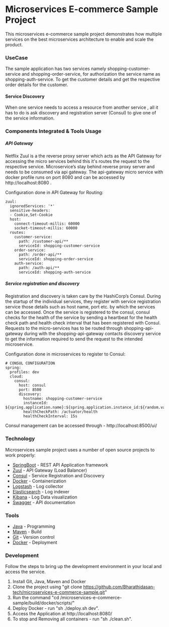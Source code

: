 # Microservices E-commerce Sample Project


This microservices e-commerce sample project demonstrates how multiple services on the best microservices architecture to enable and scale the product.

### UseCase

The sample application has two services namely shopping-customer-service and shopping-order-service, for authorization the service name as shopping-auth-service.
To get the customer details and get the respective order details for the customer.


#### Service Discovery

 When one service needs to access a resource from another service , all it has to do is ask discovery and registration server (Consul) to give one of the service information.


### Components Integrated & Tools Usage   
##### API Gateway
   
Netflix Zuul is a the reverse proxy server which acts as the API Gateway for accessing the micro services behind this it's routes the request to the respective service. Microservice’s stay behind reverse proxy server and needs to be consumed via api gateway. The api-gateway micro service with docker profile runs on port 8080 and can be accessed by http://localhost:8080 .   

Configuration done in API Gateway for Routing:   
```
zuul:
  ignoredServices: '*'
  sensitive-headers:
  - Cookie,Set-Cookie
  host:
    connect-timeout-millis: 60000
    socket-timeout-millis: 60000    
  routes:
    customer-service:
      path: /customer-api/**
      serviceId: shopping-customer-service
    order-service:
      path: /order-api/**
      serviceId: shopping-order-service
    auth-service:
      path: /auth-api/**
      serviceId: shopping-auth-service
```

##### Service registration and discovery   

Registration and discovery is taken care by the HashiCorp’s Consul. During the startup of the individual services, they register with service registration service those details such as host name, port etc. by which the services can be accessed. Once the service is registered to the consul, consul checks for the health of the service by sending a heartbeat for the health check path and health check interval that has been registered with Consul. Requests to the micro-services has to be routed through shopping-api-gateway during with the shopping-api-gateway contacts discovery service to get the information required to send the request to the intended microservice. 

Configuration done in microservices to register to Consul:   
```
# CONSUL CONFIGURATION
spring:
  profiles: dev
  cloud:
    consul:
      host: consul
      port: 8500
      discovery:
        hostname: shopping-customer-service
        instanceId: ${spring.application.name}:${spring.application.instance_id:${random.value}}
        healthCheckPath: /actuator/health
        healthCheckInterval: 15s
```
Consul management can be accessed through -  http://localhost:8500/ui/  

### Technology

Microservices sample project uses a number of open source projects to work properly:

* [SpringBoot] - REST API Application framework
* [Zuul] - API Gateway (Load Balancer)
* [Consul] - Service Registration and Discovery
* [Docker] - Containerization
* [Logstash] - Log collector
* [Elasticsearch] - Log indexer
* [Kibana] - Log Data visualization
* [Swagger] - API documentation

### Tools

* [Java] - Programming
* [Maven] - Build
* [Git] - Version control
* [Docker] - Deployment

### Development

Follow the steps to bring up the development environment in your local and access the service.

1) Install Git, Java, Maven and Docker</br>
2) Clone the project using "git clone https://github.com/Bharathidasan-tech/microservices-e-commerce-sample.git" </br>
3) Run the command "cd /microservices-e-commerce-sample/build/docker/scripts/"</br>
4) Deploy Docker - run "sh ./deploy.sh dev".</br>
5) Access the Application at http://localhost:8080/</br>
6) To stop and Removing all containers - run "sh ./clean.sh".</br></br>


[//]: # (These are reference links used in the body of this note and get stripped out when the markdown processor does its job.)


   [SpringBoot]: <https://projects.spring.io/spring-boot/>
   [Consul]: <https://www.consul.io>
   [Docker]: <https://www.docker.com>
   [Zuul]: <https://github.com/Netflix/zuul/wiki>
   [Kitematic]: <https://kitematic.com>
   [Maven]: <https://maven.apache.org>
   [MySQL]: <https://www.mysql.com>
   [Git]: <https://git-scm.com>
   [Java]: <https://go.java>
   [Logstash]: <https://www.elastic.co/products/logstash>
   [Elasticsearch]: <https://www.elastic.co/products/elasticsearch>
   [Kibana]: <https://www.elastic.co/products/kibana>
   [Swagger]: <https://swagger.io/>
   